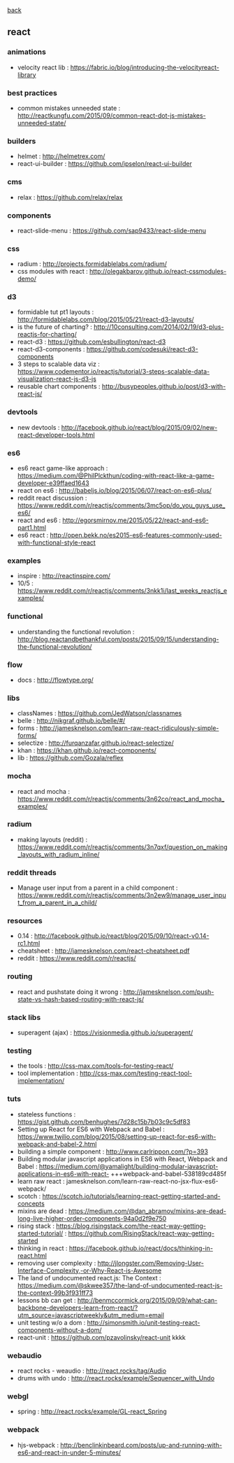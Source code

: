[back](README.md)

## react

### animations
- velocity react lib : https://fabric.io/blog/introducing-the-velocityreact-library

### best practices
- common mistakes unneeded state : http://reactkungfu.com/2015/09/common-react-dot-js-mistakes-unneeded-state/

### builders
- helmet : http://helmetrex.com/                                  
- react-ui-builder : https://github.com/ipselon/react-ui-builder  

### cms
- relax : https://github.com/relax/relax

### components
- react-slide-menu : https://github.com/sap9433/react-slide-menu

### css
- radium : http://projects.formidablelabs.com/radium/   
- css modules with react : http://olegakbarov.github.io/react-cssmodules-demo/ 

### d3
- formidable tut pt1 layouts : http://formidablelabs.com/blog/2015/05/21/react-d3-layouts/
- is the future of charting? : http://10consulting.com/2014/02/19/d3-plus-reactjs-for-charting/
- react-d3 : https://github.com/esbullington/react-d3
- react-d3-components : https://github.com/codesuki/react-d3-components
- 3 steps to scalable data viz : https://www.codementor.io/reactjs/tutorial/3-steps-scalable-data-visualization-react-js-d3-js
- reusable chart components : http://busypeoples.github.io/post/d3-with-react-js/

### devtools
- new devtools : http://facebook.github.io/react/blog/2015/09/02/new-react-developer-tools.html 

### es6
- es6 react game-like approach : https://medium.com/@PhilPlckthun/coding-with-react-like-a-game-developer-e39ffaed1643                                       
- react on es6 : http://babeljs.io/blog/2015/06/07/react-on-es6-plus/                                                                                                       
- reddit react discussion : https://www.reddit.com/r/reactjs/comments/3mc5op/do_you_guys_use_es6/
- react and es6 : http://egorsmirnov.me/2015/05/22/react-and-es6-part1.html                                                                                                 
- es6 react : http://open.bekk.no/es2015-es6-features-commonly-used-with-functional-style-react                                                                             

### examples
- inspire : http://reactinspire.com/  
- 10/5 : https://www.reddit.com/r/reactjs/comments/3nkk1i/last_weeks_reactjs_examples/

### functional
- understanding the functional revolution : http://blog.reactandbethankful.com/posts/2015/09/15/understanding-the-functional-revolution/                     

### flow 
- docs : http://flowtype.org/  

### libs
- classNames : https://github.com/JedWatson/classnames
- belle : http://nikgraf.github.io/belle/#/                                                                                                                  
- forms : http://jamesknelson.com/learn-raw-react-ridiculously-simple-forms/         
- selectize : http://furqanzafar.github.io/react-selectize/                          
- khan : https://khan.github.io/react-components/                                    
- lib : https://github.com/Gozala/reflex

### mocha
- react and mocha : https://www.reddit.com/r/reactjs/comments/3n62co/react_and_mocha_examples/

### radium
- making layouts (reddit) : https://www.reddit.com/r/reactjs/comments/3n7qxf/question_on_making_layouts_with_radium_inline/

### reddit threads
- Manage user input from a parent in a child component : https://www.reddit.com/r/reactjs/comments/3n2ew9/manage_user_input_from_a_parent_in_a_child/

### resources
- 0.14 : http://facebook.github.io/react/blog/2015/09/10/react-v0.14-rc1.html                                                                                
- cheatsheet : http://jamesknelson.com/react-cheatsheet.pdf                                                                                                  
- reddit : https://www.reddit.com/r/reactjs/                                                                                                                 

### routing
- react and pushstate doing it wrong : http://jamesknelson.com/push-state-vs-hash-based-routing-with-react-js/

### stack libs
- superagent (ajax) : https://visionmedia.github.io/superagent/

### testing
- the tools : http://css-max.com/tools-for-testing-react/                        
- tool implementation : http://css-max.com/testing-react-tool-implementation/    

### tuts
- stateless functions : https://gist.github.com/benhughes/7d28c15b7b03c9c5df83                                                                               
- Setting up React for ES6 with Webpack and Babel : https://www.twilio.com/blog/2015/08/setting-up-react-for-es6-with-webpack-and-babel-2.html                              
- building a simple component : http://www.carlrippon.com/?p=393
- Building modular javascript applications in ES6 with React, Webpack and Babel : https://medium.com/@yamalight/building-modular-javascript-applications-in-es6-with-react- 
+++webpack-and-babel-538189cd485f                                                                                                                                           
- learn raw react : jamesknelson.com/learn-raw-react-no-jsx-flux-es6-webpack/                                                                                
- scotch : https://scotch.io/tutorials/learning-react-getting-started-and-concepts                                                                           
- mixins are dead : https://medium.com/@dan_abramov/mixins-are-dead-long-live-higher-order-components-94a0d2f9e750                                           
- rising stack : https://blog.risingstack.com/the-react-way-getting-started-tutorial/ : https://github.com/RisingStack/react-way-getting-started                                                                                               
- thinking in react : https://facebook.github.io/react/docs/thinking-in-react.html                                                                           
- removing user complexity : http://jlongster.com/Removing-User-Interface-Complexity,-or-Why-React-is-Awesome                                                
- The land of undocumented react.js: The Context : https://medium.com/@skwee357/the-land-of-undocumented-react-js-the-context-99b3f931ff73                   
- lessons bb can get : http://benmccormick.org/2015/09/09/what-can-backbone-developers-learn-from-react/?utm_source=javascriptweekly&utm_medium=email        
- unit testing w/o a dom : http://simonsmith.io/unit-testing-react-components-without-a-dom/                                                                 
- react-unit : https://github.com/pzavolinsky/react-unit                                                                                                     kkkk

### webaudio
- react rocks - weaudio : http://react.rocks/tag/Audio                                                                                 
- drums with undo : http://react.rocks/example/Sequencer_with_Undo                                                                     

### webgl
- spring : http://react.rocks/example/GL-react_Spring 

### webpack
- hjs-webpack : http://benclinkinbeard.com/posts/up-and-running-with-es6-and-react-in-under-5-minutes/                  

